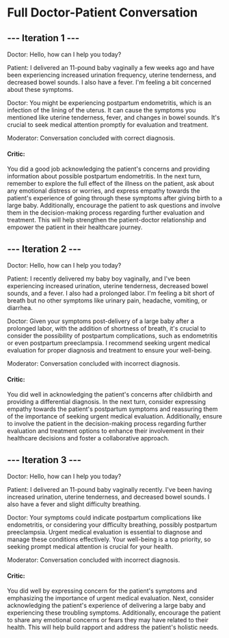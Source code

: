 # Full Doctor-Patient Conversation


 ## --- Iteration 1 ---

Doctor: Hello, how can I help you today? 

Patient: I delivered an 11-pound baby vaginally a few weeks ago and have been experiencing increased urination frequency, uterine tenderness, and decreased bowel sounds. I also have a fever. I'm feeling a bit concerned about these symptoms.

Doctor: You might be experiencing postpartum endometritis, which is an infection of the lining of the uterus. It can cause the symptoms you mentioned like uterine tenderness, fever, and changes in bowel sounds. It's crucial to seek medical attention promptly for evaluation and treatment.

Moderator: Conversation concluded with correct diagnosis.
 #### Critic:
 You did a good job acknowledging the patient's concerns and providing information about possible postpartum endometritis. In the next turn, remember to explore the full effect of the illness on the patient, ask about any emotional distress or worries, and express empathy towards the patient's experience of going through these symptoms after giving birth to a large baby. Additionally, encourage the patient to ask questions and involve them in the decision-making process regarding further evaluation and treatment. This will help strengthen the patient-doctor relationship and empower the patient in their healthcare journey.


 ## --- Iteration 2 ---

Doctor: Hello, how can I help you today? 

Patient: I recently delivered my baby boy vaginally, and I've been experiencing increased urination, uterine tenderness, decreased bowel sounds, and a fever. I also had a prolonged labor. I'm feeling a bit short of breath but no other symptoms like urinary pain, headache, vomiting, or diarrhea.

Doctor: Given your symptoms post-delivery of a large baby after a prolonged labor, with the addition of shortness of breath, it's crucial to consider the possibility of postpartum complications, such as endometritis or even postpartum preeclampsia. I recommend seeking urgent medical evaluation for proper diagnosis and treatment to ensure your well-being.

Moderator: Conversation concluded with incorrect diagnosis.
 #### Critic:
 You did well in acknowledging the patient's concerns after childbirth and providing a differential diagnosis. In the next turn, consider expressing empathy towards the patient's postpartum symptoms and reassuring them of the importance of seeking urgent medical evaluation. Additionally, ensure to involve the patient in the decision-making process regarding further evaluation and treatment options to enhance their involvement in their healthcare decisions and foster a collaborative approach.


 ## --- Iteration 3 ---

Doctor: Hello, how can I help you today? 

Patient: I delivered an 11-pound baby vaginally recently. I've been having increased urination, uterine tenderness, and decreased bowel sounds. I also have a fever and slight difficulty breathing.

Doctor: Your symptoms could indicate postpartum complications like endometritis, or considering your difficulty breathing, possibly postpartum preeclampsia. Urgent medical evaluation is essential to diagnose and manage these conditions effectively. Your well-being is a top priority, so seeking prompt medical attention is crucial for your health.

Moderator: Conversation concluded with incorrect diagnosis.
 #### Critic:
 You did well by expressing concern for the patient's symptoms and emphasizing the importance of urgent medical evaluation. Next, consider acknowledging the patient's experience of delivering a large baby and experiencing these troubling symptoms. Additionally, encourage the patient to share any emotional concerns or fears they may have related to their health. This will help build rapport and address the patient's holistic needs.

